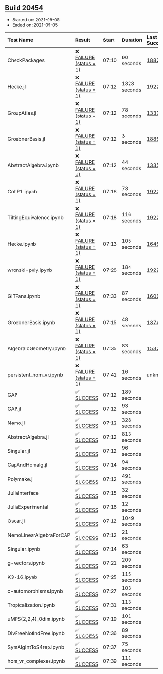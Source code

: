 ## [Build 20454](https://oscarci.mathematik.uni-kl.de/job/oscar/20454/)

* Started on: 2021-09-05
* Ended on: 2021-09-05

| Test Name    | Result | Start | Duration | Last Success | First Failure |
|:-------------|:-------|:------|:---------|:-------------|:--------------|
| CheckPackages | ❌ [FAILURE (status = 1)](https://oscarci.mathematik.uni-kl.de/job/oscar/20454/artifact/logs/build-20454/CheckPackages.log) | 07:10 | 90 seconds | [18822](https://oscarci.mathematik.uni-kl.de/job/oscar/18822/) | [18823](https://oscarci.mathematik.uni-kl.de/job/oscar/18823/) |
| Hecke.jl | ❌ [FAILURE (status = 1)](https://oscarci.mathematik.uni-kl.de/job/oscar/20454/artifact/logs/build-20454/Hecke.jl.log) | 07:12 | 1323 seconds | [19222](https://oscarci.mathematik.uni-kl.de/job/oscar/19222/) | [20152](https://oscarci.mathematik.uni-kl.de/job/oscar/20152/) |
| GroupAtlas.jl | ❌ [FAILURE (status = 1)](https://oscarci.mathematik.uni-kl.de/job/oscar/20454/artifact/logs/build-20454/GroupAtlas.jl.log) | 07:12 | 78 seconds | [13311](https://oscarci.mathematik.uni-kl.de/job/oscar/13311/) | [13312](https://oscarci.mathematik.uni-kl.de/job/oscar/13312/) |
| GroebnerBasis.jl | ❌ [FAILURE (status = 1)](https://oscarci.mathematik.uni-kl.de/job/oscar/20454/artifact/logs/build-20454/GroebnerBasis.jl.log) | 07:12 | 3 seconds | [18864](https://oscarci.mathematik.uni-kl.de/job/oscar/18864/) | [18865](https://oscarci.mathematik.uni-kl.de/job/oscar/18865/) |
| AbstractAlgebra.ipynb | ❌ [FAILURE (status = 1)](https://oscarci.mathematik.uni-kl.de/job/oscar/20454/artifact/logs/build-20454/AbstractAlgebra.ipynb.log) | 07:12 | 44 seconds | [13355](https://oscarci.mathematik.uni-kl.de/job/oscar/13355/) | [13356](https://oscarci.mathematik.uni-kl.de/job/oscar/13356/) |
| CohP1.ipynb | ❌ [FAILURE (status = 1)](https://oscarci.mathematik.uni-kl.de/job/oscar/20454/artifact/logs/build-20454/CohP1.ipynb.log) | 07:16 | 73 seconds | [19222](https://oscarci.mathematik.uni-kl.de/job/oscar/19222/) | [20152](https://oscarci.mathematik.uni-kl.de/job/oscar/20152/) |
| TiltingEquivalence.ipynb | ❌ [FAILURE (status = 1)](https://oscarci.mathematik.uni-kl.de/job/oscar/20454/artifact/logs/build-20454/TiltingEquivalence.ipynb.log) | 07:18 | 116 seconds | [19222](https://oscarci.mathematik.uni-kl.de/job/oscar/19222/) | [20152](https://oscarci.mathematik.uni-kl.de/job/oscar/20152/) |
| Hecke.ipynb | ❌ [FAILURE (status = 1)](https://oscarci.mathematik.uni-kl.de/job/oscar/20454/artifact/logs/build-20454/Hecke.ipynb.log) | 07:13 | 105 seconds | [16463](https://oscarci.mathematik.uni-kl.de/job/oscar/16463/) | [16464](https://oscarci.mathematik.uni-kl.de/job/oscar/16464/) |
| wronski-poly.ipynb | ❌ [FAILURE (status = 1)](https://oscarci.mathematik.uni-kl.de/job/oscar/20454/artifact/logs/build-20454/wronski-poly.ipynb.log) | 07:28 | 184 seconds | [19222](https://oscarci.mathematik.uni-kl.de/job/oscar/19222/) | [20152](https://oscarci.mathematik.uni-kl.de/job/oscar/20152/) |
| GITFans.ipynb | ❌ [FAILURE (status = 1)](https://oscarci.mathematik.uni-kl.de/job/oscar/20454/artifact/logs/build-20454/GITFans.ipynb.log) | 07:33 | 87 seconds | [16068](https://oscarci.mathematik.uni-kl.de/job/oscar/16068/) | [16069](https://oscarci.mathematik.uni-kl.de/job/oscar/16069/) |
| GroebnerBasis.ipynb | ❌ [FAILURE (status = 1)](https://oscarci.mathematik.uni-kl.de/job/oscar/20454/artifact/logs/build-20454/GroebnerBasis.ipynb.log) | 07:15 | 48 seconds | [13748](https://oscarci.mathematik.uni-kl.de/job/oscar/13748/) | [13749](https://oscarci.mathematik.uni-kl.de/job/oscar/13749/) |
| AlgebraicGeometry.ipynb | ❌ [FAILURE (status = 1)](https://oscarci.mathematik.uni-kl.de/job/oscar/20454/artifact/logs/build-20454/AlgebraicGeometry.ipynb.log) | 07:35 | 83 seconds | [15322](https://oscarci.mathematik.uni-kl.de/job/oscar/15322/) | [15323](https://oscarci.mathematik.uni-kl.de/job/oscar/15323/) |
| persistent_hom_vr.ipynb | ❌ [FAILURE (status = 1)](https://oscarci.mathematik.uni-kl.de/job/oscar/20454/artifact/logs/build-20454/persistent_hom_vr.ipynb.log) | 07:41 | 16 seconds | unknown | unknown |
| GAP | ✅ [SUCCESS](https://oscarci.mathematik.uni-kl.de/job/oscar/20454/artifact/logs/build-20454/GAP.log) | 07:12 | 189 seconds |  |  |
| GAP.jl | ✅ [SUCCESS](https://oscarci.mathematik.uni-kl.de/job/oscar/20454/artifact/logs/build-20454/GAP.jl.log) | 07:12 | 93 seconds |  |  |
| Nemo.jl | ✅ [SUCCESS](https://oscarci.mathematik.uni-kl.de/job/oscar/20454/artifact/logs/build-20454/Nemo.jl.log) | 07:12 | 328 seconds |  |  |
| AbstractAlgebra.jl | ✅ [SUCCESS](https://oscarci.mathematik.uni-kl.de/job/oscar/20454/artifact/logs/build-20454/AbstractAlgebra.jl.log) | 07:12 | 813 seconds |  |  |
| Singular.jl | ✅ [SUCCESS](https://oscarci.mathematik.uni-kl.de/job/oscar/20454/artifact/logs/build-20454/Singular.jl.log) | 07:12 | 96 seconds |  |  |
| CapAndHomalg.jl | ✅ [SUCCESS](https://oscarci.mathematik.uni-kl.de/job/oscar/20454/artifact/logs/build-20454/CapAndHomalg.jl.log) | 07:14 | 94 seconds |  |  |
| Polymake.jl | ✅ [SUCCESS](https://oscarci.mathematik.uni-kl.de/job/oscar/20454/artifact/logs/build-20454/Polymake.jl.log) | 07:12 | 491 seconds |  |  |
| JuliaInterface | ✅ [SUCCESS](https://oscarci.mathematik.uni-kl.de/job/oscar/20454/artifact/logs/build-20454/JuliaInterface.log) | 07:15 | 32 seconds |  |  |
| JuliaExperimental | ✅ [SUCCESS](https://oscarci.mathematik.uni-kl.de/job/oscar/20454/artifact/logs/build-20454/JuliaExperimental.log) | 07:16 | 12 seconds |  |  |
| Oscar.jl | ✅ [SUCCESS](https://oscarci.mathematik.uni-kl.de/job/oscar/20454/artifact/logs/build-20454/Oscar.jl.log) | 07:12 | 1049 seconds |  |  |
| NemoLinearAlgebraForCAP | ✅ [SUCCESS](https://oscarci.mathematik.uni-kl.de/job/oscar/20454/artifact/logs/build-20454/NemoLinearAlgebraForCAP.log) | 07:12 | 21 seconds |  |  |
| Singular.ipynb | ✅ [SUCCESS](https://oscarci.mathematik.uni-kl.de/job/oscar/20454/artifact/logs/build-20454/Singular.ipynb.log) | 07:14 | 63 seconds |  |  |
| g-vectors.ipynb | ✅ [SUCCESS](https://oscarci.mathematik.uni-kl.de/job/oscar/20454/artifact/logs/build-20454/g-vectors.ipynb.log) | 07:21 | 209 seconds |  |  |
| K3-16.ipynb | ✅ [SUCCESS](https://oscarci.mathematik.uni-kl.de/job/oscar/20454/artifact/logs/build-20454/K3-16.ipynb.log) | 07:25 | 115 seconds |  |  |
| c-automorphisms.ipynb | ✅ [SUCCESS](https://oscarci.mathematik.uni-kl.de/job/oscar/20454/artifact/logs/build-20454/c-automorphisms.ipynb.log) | 07:27 | 103 seconds |  |  |
| Tropicalization.ipynb | ✅ [SUCCESS](https://oscarci.mathematik.uni-kl.de/job/oscar/20454/artifact/logs/build-20454/Tropicalization.ipynb.log) | 07:31 | 113 seconds |  |  |
| uMPS(2,2,4)_0dim.ipynb | ✅ [SUCCESS](https://oscarci.mathematik.uni-kl.de/job/oscar/20454/artifact/logs/build-20454/uMPS-2-2-4-_0dim.ipynb.log) | 07:19 | 101 seconds |  |  |
| DivFreeNotIndFree.ipynb | ✅ [SUCCESS](https://oscarci.mathematik.uni-kl.de/job/oscar/20454/artifact/logs/build-20454/DivFreeNotIndFree.ipynb.log) | 07:36 | 89 seconds |  |  |
| SymAlgIntToS4rep.ipynb | ✅ [SUCCESS](https://oscarci.mathematik.uni-kl.de/job/oscar/20454/artifact/logs/build-20454/SymAlgIntToS4rep.ipynb.log) | 07:37 | 75 seconds |  |  |
| hom_vr_complexes.ipynb | ✅ [SUCCESS](https://oscarci.mathematik.uni-kl.de/job/oscar/20454/artifact/logs/build-20454/hom_vr_complexes.ipynb.log) | 07:39 | 111 seconds |  |  |
